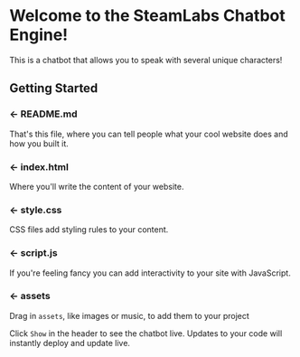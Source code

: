 Welcome to the SteamLabs Chatbot Engine!
=================
This is a chatbot that allows you to speak with several unique characters!

Getting Started
------------
### ← README.md

That's this file, where you can tell people what your cool website does and how you built it.

### ← index.html

Where you'll write the content of your website. 

### ← style.css

CSS files add styling rules to your content.

### ← script.js

If you're feeling fancy you can add interactivity to your site with JavaScript.

### ← assets

Drag in `assets`, like images or music, to add them to your project

Click `Show` in the header to see the chatbot live. Updates to your code will instantly deploy and update live.
